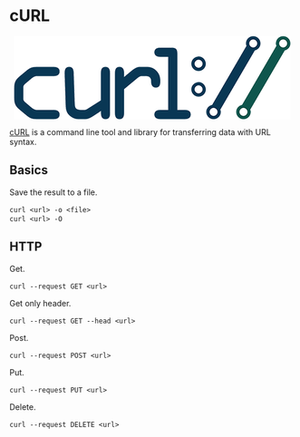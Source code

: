 # cURL

<p align="center"><img align="center" src="curl.png"></p>

[cURL](https://curl.se/) is a command line tool and library for transferring data with URL syntax.

## Basics

Save the result to a file.
```
curl <url> -o <file>
curl <url> -O
```

## HTTP

Get.
```
curl --request GET <url>
```

Get only header.
```
curl --request GET --head <url>
```

Post.
```
curl --request POST <url>
```

Put.
```
curl --request PUT <url>
```

Delete.
```
curl --request DELETE <url>
```
